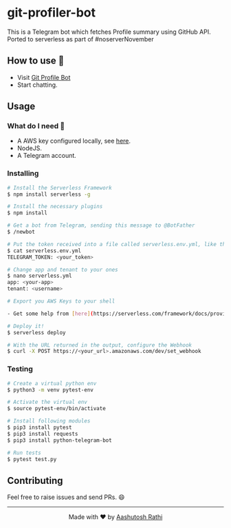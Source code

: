 # git-profiler-bot

This is a Telegram bot which fetches Profile summary using GitHub API.
Ported to serverless as part of #noserverNovember

## How to use 🤔

- Visit [Git Profile Bot](http://t.me/git_profile_bot)
- Start chatting.

## Usage

### What do I need 🤔

- A AWS key configured locally, see [here](https://serverless.com/framework/docs/providers/aws/guide/credentials/).
- NodeJS.
- A Telegram account.

### Installing

```sh
# Install the Serverless Framework
$ npm install serverless -g

# Install the necessary plugins
$ npm install

# Get a bot from Telegram, sending this message to @BotFather
$ /newbot

# Put the token received into a file called serverless.env.yml, like this
$ cat serverless.env.yml
TELEGRAM_TOKEN: <your_token>

# Change app and tenant to your ones
$ nano serverless.yml
app: <your-app>
tenant: <username>

# Export you AWS Keys to your shell

- Get some help from [here](https://serverless.com/framework/docs/providers/aws/guide/credentials/)

# Deploy it!
$ serverless deploy

# With the URL returned in the output, configure the Webhook
$ curl -X POST https://<your_url>.amazonaws.com/dev/set_webhook
```

### Testing

```sh
# Create a virtual python env
$ python3 -m venv pytest-env

# Activate the virtual env
$ source pytest-env/bin/activate

# Install following modules
$ pip3 install pytest
$ pip3 install requests
$ pip3 install python-telegram-bot

# Run tests
$ pytest test.py 
```

## Contributing

Feel free to raise issues and send PRs. :smile:

---

<p align="center"> Made with ❤️ by <a href="https://github.com/aashutoshrathi">Aashutosh Rathi</a></p>
